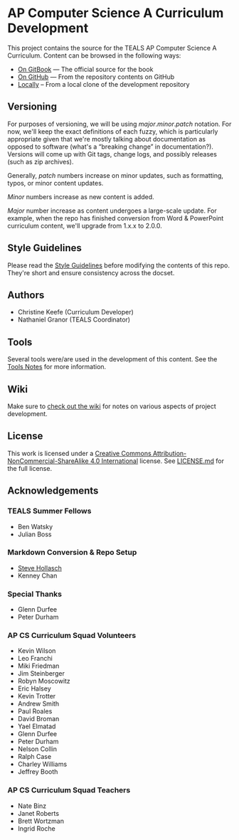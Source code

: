 AP Computer Science A Curriculum Development
====================================================================================================

This project contains the source for the TEALS AP Computer Science A Curriculum. Content can be
browsed in the following ways:

- [On GitBook] — The official source for the book
- [On GitHub] — From the repository contents on GitHub
- [Locally] – From a local clone of the development repository


Versioning
----------
For purposes of versioning, we will be using _major_._minor_._patch_ notation. For now, we'll keep
the exact definitions of each fuzzy, which is particularly appropriate given that we're mostly
talking about documentation as opposed to software (what's a “breaking change” in documentation?).
Versions will come up with Git tags, change logs, and possibly releases (such as zip archives).

Generally, _patch_ numbers increase on minor updates, such as formatting, typos, or minor content
updates.

_Minor_ numbers increase as new content is added.

_Major_ number increase as content undergoes a large-scale update. For example, when the repo has
finished conversion from Word & PowerPoint curriculum content, we'll upgrade from 1.x.x to 2.0.0.


Style Guidelines
----------------
Please read the [Style Guidelines](STYLE.md) before modifying the contents of this repo. They're
short and ensure consistency across the docset.


Authors
-------
- Christine Keefe (Curriculum Developer)
- Nathaniel Granor (TEALS Coordinator)


Tools
-----
Several tools were/are used in the development of this content. See the [Tools Notes] for more
information.


Wiki
----
Make sure to [check out the wiki](https://github.com/TEALSK12/apcsa-curriculum/wiki) for notes on
various aspects of project development.


License
-------
This work is licensed under a
[Creative Commons Attribution-NonCommercial-ShareAlike 4.0 International] license. See [LICENSE.md]
for the full license.


Acknowledgements
----------------
### TEALS Summer Fellows
- Ben Watsky
- Julian Boss

### Markdown Conversion & Repo Setup
- [Steve Hollasch](https://github.com/hollasch)
- Kenney Chan

### Special Thanks
- Glenn Durfee
- Peter Durham

### AP CS Curriculum Squad Volunteers
- Kevin Wilson
- Leo Franchi
- Miki Friedman
- Jim Steinberger
- Robyn Moscowitz
- Eric Halsey
- Kevin Trotter
- Andrew Smith
- Paul Roales
- David Broman
- Yael Elmatad
- Glenn Durfee
- Peter Durham
- Nelson Collin
- Ralph Case
- Charley Williams
- Jeffrey Booth

### AP CS Curriculum Squad Teachers
- Nate Binz
- Janet Roberts
- Brett Wortzman
- Ingrid Roche



[Creative Commons Attribution-NonCommercial-ShareAlike 4.0 International]: https://creativecommons.org/licenses/by-nc-sa/4.0/
[GitBook]:     https://www.gitbook.com
[LICENSE.md]:  LICENSE.md
[Locally]:     SUMMARY.md
[On GitBook]:  https://tealsk12.gitbooks.io/ap-computer-science-a/content/
[On GitHub]:   https://github.com/TEALSK12/apcsa-curriculum/blob/master/SUMMARY.md
[Tools Notes]: tools/README.md
